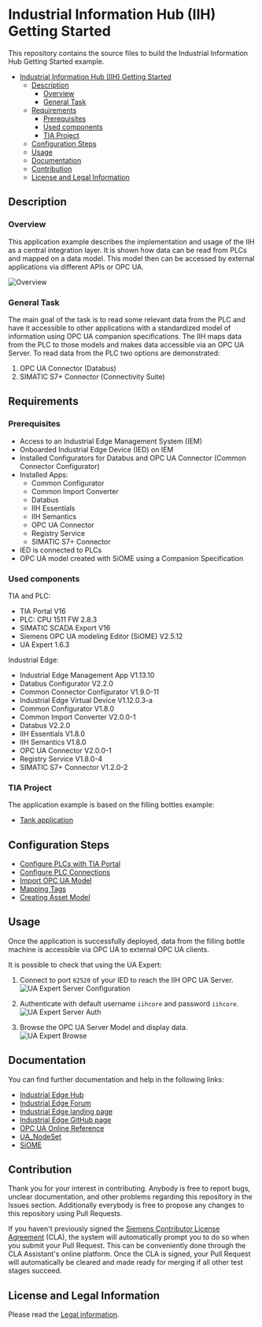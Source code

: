 # Industrial Information Hub (IIH) Getting Started
This repository contains the source files to build the Industrial Information Hub Getting Started example.

- [Industrial Information Hub (IIH) Getting Started](#industrial-information-hub-iih-getting-started)
  - [Description](#description)
    - [Overview](#overview)
    - [General Task](#general-task)
  - [Requirements](#requirements)
    - [Prerequisites](#prerequisites)
    - [Used components](#used-components)
    - [TIA Project](#tia-project)
  - [Configuration Steps](#configuration-steps)
  - [Usage](#usage)
  - [Documentation](#documentation)
  - [Contribution](#contribution)
  - [License and Legal Information](#license-and-legal-information)

## Description
### Overview
This application example describes the implementation and usage of the IIH as a central integration layer. It is shown how data can be read from PLCs and mapped on a data model. This model then can be accessed by external applications via different APIs or OPC UA.

![Overview](docs/graphics/overview.png)

### General Task
The main goal of the task is to read some relevant data from the PLC and have it accessible to other applications with a standardized model of information using OPC UA companion specifications. The IIH maps data from the PLC to those models and makes data accessible via an OPC UA Server.
To read data from the PLC two options are demonstrated: 
1. OPC UA Connector (Databus)
2. SIMATIC S7+ Connector (Connectivity Suite)     

## Requirements
### Prerequisites
- Access to an Industrial Edge Management System (IEM)
- Onboarded Industrial Edge Device (IED) on IEM
- Installed Configurators for Databus and OPC UA Connector (Common Connector Configurator)
- Installed Apps:
  - Common Configurator
  - Common Import Converter 
  - Databus
  - IIH Essentials
  - IIH Semantics 
  - OPC UA Connector
  - Registry Service
  - SIMATIC S7+ Connector
- IED is connected to PLCs
- OPC UA model created with SiOME using a Companion Specification

### Used components
TIA and PLC:
- TIA Portal V16
- PLC: CPU 1511 FW 2.8.3
- SIMATIC SCADA Export V16
- Siemens OPC UA modeling Editor (SiOME) V2.5.12
- UA Expert 1.6.3
  
Industrial Edge:
- Industrial Edge Management App V1.13.10
- Databus Configurator V2.2.0
- Common Connector Configurator V1.9.0-11
- Industrial Edge Virtual Device V1.12.0.3-a
- Common Configurator V1.8.0
- Common Import Converter V2.0.0-1
- Databus V2.2.0
- IIH Essentials V1.8.0
- IIH Semantics V1.8.0
- OPC UA Connector V2.0.0-1
- Registry Service V1.8.0-4
- SIMATIC S7+ Connector V1.2.0-2

### TIA Project
The application example is based on the filling bottles example:
- [Tank application](https://github.com/industrial-edge/miscellaneous/tree/main/tank%20application)

## Configuration Steps
- [Configure PLCs with TIA Portal](docs/Installation.md#configure-plcs-with-tia-portal)
- [Configure PLC Connections](docs/Installation.md#configure-plc-connections)
- [Import OPC UA Model](docs/Installation.md#import-opc-ua-model)
- [Mapping Tags](docs/Installation.md#mapping-tags)
- [Creating Asset Model](docs/Installation.md#creating-asset-model)

## Usage
Once the application is successfully deployed, data from the filling bottle machine is accessible via OPC UA to external OPC UA clients.

It is possible to check that using the UA Expert:

1. Connect to port `62520` of your IED to reach the IIH OPC UA Server. 
![UA Expert Server Configuration](docs/graphics/uaexpert_server.png)

2. Authenticate with default username `iihcore` and password `iihcore`. 
![UA Expert Server Auth](docs/graphics/uaexpert_auth_settings.png)

3. Browse the OPC UA Server Model and display data.
![UA Expert Browse](docs/graphics/uaexpert_browse.png)

## Documentation
You can find further documentation and help in the following links:

- [Industrial Edge Hub](https://iehub.eu1.edge.siemens.cloud/#/documentation)
- [Industrial Edge Forum](https://www.siemens.com/industrial-edge-forum)
- [Industrial Edge landing page](https://new.siemens.com/global/en/products/automation/topic-areas/industrial-edge/simatic-edge.html)
- [Industrial Edge GitHub page](https://github.com/industrial-edge)
- [OPC UA Online Reference](https://reference.opcfoundation.org/)
- [UA_NodeSet](https://github.com/OPCFoundation/UA-Nodeset)
- [SiOME](https://support.industry.siemens.com/cs/es/en/view/109755133)

## Contribution
Thank you for your interest in contributing. Anybody is free to report bugs, unclear documentation, and other problems regarding this repository in the Issues section.
Additionally everybody is free to propose any changes to this repository using Pull Requests.

If you haven't previously signed the [Siemens Contributor License Agreement](https://cla-assistant.io/industrial-edge/) (CLA), the system will automatically prompt you to do so when you submit your Pull Request. This can be conveniently done through the CLA Assistant's online platform. Once the CLA is signed, your Pull Request will automatically be cleared and made ready for merging if all other test stages succeed.

## License and Legal Information
Please read the [Legal information](LICENSE.md).


